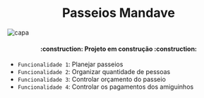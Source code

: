 <h1 align="center"> Passeios Mandave </h1>

![capa](https://github.com/Pedriniii/mercadinho/assets/45887466/8a3b8307-ab59-4248-aa73-3e4d8f5c97e9)

<h4 align="center"> 
    :construction:  Projeto em construção  :construction:
</h4>

- `Funcionalidade 1`: Planejar passeios
- `Funcionalidade 2`: Organizar quantidade de pessoas
- `Funcionalidade 3`: Controlar orçamento do passeio
- `Funcionalidade 4`: Controlar os pagamentos dos amiguinhos

